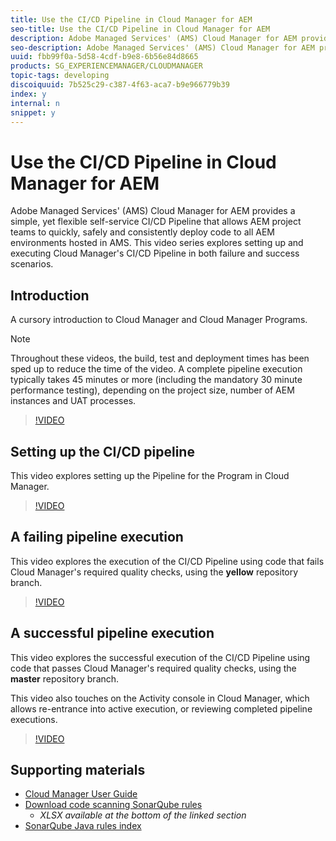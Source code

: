 ```yaml
---
title: Use the CI/CD Pipeline in Cloud Manager for AEM
seo-title: Use the CI/CD Pipeline in Cloud Manager for AEM
description: Adobe Managed Services' (AMS) Cloud Manager for AEM provides a simple, yet flexible self-service CI/CD  Pipeline that allows AEM project teams to quickly, safely and consistently deploy code to all AEM environments hosted in AMS. This video series explores setting up and executing Cloud Manager's CI/CD Pipeline in both failure and success scenarios.
seo-description: Adobe Managed Services' (AMS) Cloud Manager for AEM provides a simple, yet flexible self-service CI/CD  Pipeline that allows AEM project teams to quickly, safely and consistently deploy code to all AEM environments hosted in AMS. This video series explores setting up and executing Cloud Manager's CI/CD Pipeline in both failure and success scenarios.
uuid: fbb99f0a-5d58-4cdf-b9e8-6b56e84d8665
products: SG_EXPERIENCEMANAGER/CLOUDMANAGER
topic-tags: developing
discoiquuid: 7b525c29-c387-4f63-aca7-b9e966779b39
index: y
internal: n
snippet: y
---
```


# Use the CI/CD Pipeline in Cloud Manager for AEM

Adobe Managed Services' (AMS) Cloud Manager for AEM provides a simple, yet flexible self-service CI/CD  Pipeline that allows AEM project teams to quickly, safely and consistently deploy code to all AEM environments hosted in AMS. This video series explores setting up and executing Cloud Manager's CI/CD Pipeline in both failure and success scenarios.

## Introduction

A cursory introduction to Cloud Manager and Cloud Manager Programs.

>[!NOTE]
>
>Throughout these videos, the build, test and deployment times has been sped up to reduce the time of the video. A complete pipeline execution typically takes 45 minutes or more (including the mandatory 30 minute performance testing), depending on the project size, number of AEM instances and UAT processes.

>[!VIDEO](https://video.tv.adobe.com/v/23082/?quality=12)

## Setting up the CI/CD pipeline

This video explores setting up the Pipeline for the Program in Cloud Manager.

>[!VIDEO](https://video.tv.adobe.com/v/23083/?quality=12)

## A failing pipeline execution

This video explores the execution of the CI/CD Pipeline using code that fails Cloud Manager's required quality checks, using the **yellow** repository branch.

>[!VIDEO](https://video.tv.adobe.com/v/23084/?quality=12)

## A successful pipeline execution

This video explores the successful execution of the CI/CD Pipeline using code that passes Cloud Manager's required quality checks, using the **master** repository branch.

This video also touches on the Activity console in Cloud Manager, which allows re-entrance into active execution, or reviewing completed pipeline executions.

>[!VIDEO](https://video.tv.adobe.com/v/23085/?quality=12)

## Supporting materials

* [Cloud Manager User Guide](https://helpx.adobe.com/experience-manager/cloud-manager/user-guide.html)
* [Download code scanning SonarQube rules](https://helpx.adobe.com/experience-manager/cloud-manager/using/understand-your-test-results.html#CodeQualityTesting)
  * *XLSX available at the bottom of the linked section*
* [SonarQube Java rules index](https://rules.sonarsource.com/java/)
